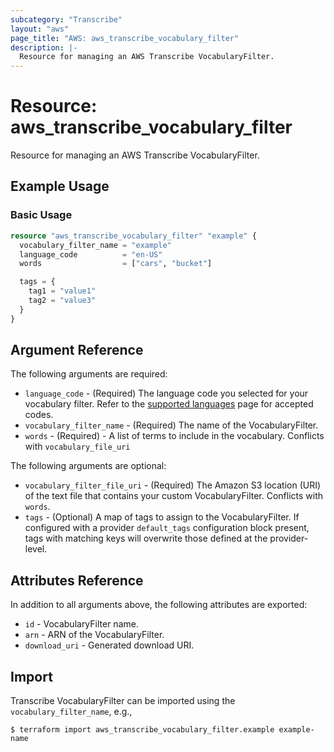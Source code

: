 ```yaml
---
subcategory: "Transcribe"
layout: "aws"
page_title: "AWS: aws_transcribe_vocabulary_filter"
description: |-
  Resource for managing an AWS Transcribe VocabularyFilter.
---
```


# Resource: aws_transcribe_vocabulary_filter

Resource for managing an AWS Transcribe VocabularyFilter.

## Example Usage

### Basic Usage

```terraform
resource "aws_transcribe_vocabulary_filter" "example" {
  vocabulary_filter_name = "example"
  language_code          = "en-US"
  words                  = ["cars", "bucket"]

  tags = {
    tag1 = "value1"
    tag2 = "value3"
  }
}
```

## Argument Reference

The following arguments are required:

* `language_code` - (Required) The language code you selected for your vocabulary filter. Refer to the [supported languages](https://docs.aws.amazon.com/transcribe/latest/dg/supported-languages.html) page for accepted codes.
* `vocabulary_filter_name` - (Required) The name of the VocabularyFilter.
* `words` - (Required) - A list of terms to include in the vocabulary. Conflicts with `vocabulary_file_uri`

The following arguments are optional:

* `vocabulary_filter_file_uri` - (Required) The Amazon S3 location (URI) of the text file that contains your custom VocabularyFilter. Conflicts with `words`.
* `tags` - (Optional) A map of tags to assign to the VocabularyFilter. If configured with a provider `default_tags` configuration block present, tags with matching keys will overwrite those defined at the provider-level.

## Attributes Reference

In addition to all arguments above, the following attributes are exported:

* `id` - VocabularyFilter name.
* `arn` - ARN of the VocabularyFilter.
* `download_uri` - Generated download URI.

## Import

Transcribe VocabularyFilter can be imported using the `vocabulary_filter_name`, e.g.,

```
$ terraform import aws_transcribe_vocabulary_filter.example example-name
```
